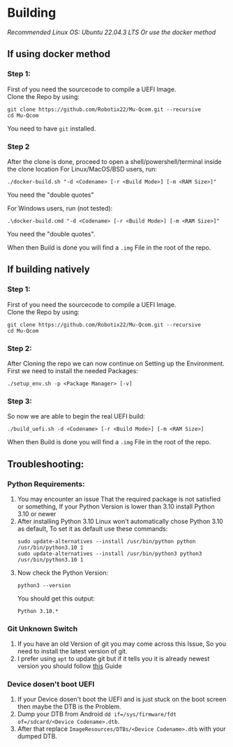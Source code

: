 # Building

*Recommended Linux OS: Ubuntu 22.04.3 LTS*
*Or use the docker method*

## If using docker method
### Step 1:

First of you need the sourcecode to compile a UEFI Image. <br />
Clone the Repo by using:
```
git clone https://github.com/Robotix22/Mu-Qcom.git --recursive
cd Mu-Qcom
```

You need to have `git` installed.

### Step 2
After the clone is done, proceed to open a shell/powershell/terminal inside the clone location
For Linux/MacOS/BSD users, run:
```
./docker-build.sh "-d <Codename> [-r <Build Mode>] [-m <RAM Size>]"
```
You need the "double quotes"

For Windows users, run (not tested):
```
.\docker-build.cmd "-d <Codename> [-r <Build Mode>] [-m <RAM Size>]"
```
You need the "double quotes".

When then Build is done you will find a `.img` File in the root of the repo.

## If building natively

### Step 1:

First of you need the sourcecode to compile a UEFI Image. <br />
Clone the Repo by using:
```
git clone https://github.com/Robotix22/Mu-Qcom.git --recursive
cd Mu-Qcom
```

### Step 2:

After Cloning the repo we can now continue on Setting up the Environment. <br />
First we need to install the needed Packages:
```
./setup_env.sh -p <Package Manager> [-v]
```

### Step 3:

So now we are able to begin the real UEFI build:
```
./build_uefi.sh -d <Codename> [-r <Build Mode>] [-m <RAM Size>]
```

When then Build is done you will find a `.img` File in the root of the repo.

## Troubleshooting:

### Python Requirements:
   1. You may encounter an issue That the required package is not satisfied or something, If your Python Version is lower than 3.10 install Python 3.10 or newer
   2. After installing Python 3.10 Linux won't automatically chose Python 3.10 as default, To set it as default use these commands:
      ```
      sudo update-alternatives --install /usr/bin/python python /usr/bin/python3.10 1
      sudo update-alternatives --install /usr/bin/python3 python3 /usr/bin/python3.10 1
      ```
   3. Now check the Python Version:
      ```
      python3 --version
      ```
      You should get this output:
      ```
      Python 3.10.*
      ```

### Git Unknown Switch
   1. If you have an old Version of git you may come across this Issue, So you need to install the latest version of git.
   2. I prefer using `apt` to update git but if it tells you it is already newest version you should follow [this](https://www.fosslinux.com/64522/install-git-debian-linux.htm) Guide

### Device dosen't boot UEFI

   1. If your Device dosen't boot the UEFI and is just stuck on the boot screen then maybe the DTB is the Problem.
   2. Dump your DTB from Android `dd if=/sys/firmware/fdt of=/sdcard/<Device Codename>.dtb`.
   3. After that replace `ImageResources/DTBs/<Device Codename>.dtb` with your dumped DTB.
